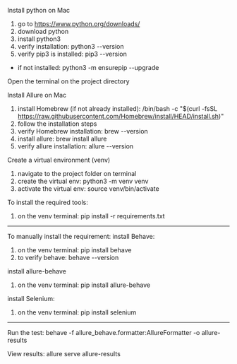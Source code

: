 Install python on Mac
1. go to https://www.python.org/downloads/
2. download python
3. install python3
4. verify installation: python3 --version
5. verify pip3 is installed: pip3 --version
- if not installed: python3 -m ensurepip --upgrade

Open the terminal on the project directory

Install Allure on Mac
1. install Homebrew (if not already installed): /bin/bash -c "$(curl -fsSL https://raw.githubusercontent.com/Homebrew/install/HEAD/install.sh)"
2. follow the installation steps
3. verify Homebrew installation: brew --version
4. install allure: brew install allure
5. verify allure installation: allure --version

Create a virtual environment (venv)
1. navigate to the project folder on terminal
2. create the virtual env: python3 -m venv venv
3. activate the virtual env: source venv/bin/activate

To install the required tools:
1. on the venv terminal: pip install -r requirements.txt

****
To manually install the requirement:
install Behave:
1. on the venv terminal: pip install behave
2. to verify behave: behave --version

install allure-behave
1. on the venv terminal: pip install allure-behave

install Selenium:
1. on the venv terminal: pip install selenium
*****

Run the test:
behave -f allure_behave.formatter:AllureFormatter -o allure-results

View results:
allure serve allure-results

